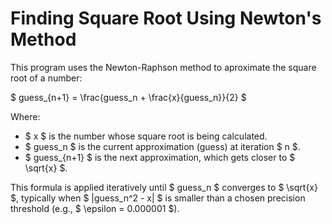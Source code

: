 # Finding Square Root Using Newton's Method

This program uses the Newton-Raphson method to aproximate the square root of a number:


$ guess_{n+1} = \frac{guess_n + \frac{x}{guess_n}}{2} $

Where:

* $ x $ is the number whose square root is being calculated.
* $ guess_n $ is the current approximation (guess) at iteration $ n $.
* $ guess_{n+1} $ is the next approximation, which gets closer to $ \sqrt{x} $.

This formula is applied iteratively until $ guess_n $ converges to $ \sqrt{x} $, typically when $ |guess_n^2 - x| $ is smaller than a chosen precision threshold (e.g., $ \epsilon = 0.000001 $).
